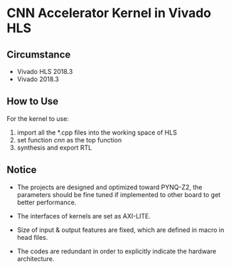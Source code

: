 # CNN Accelerator Kernel in Vivado HLS

## Circumstance

* Vivado HLS 2018.3
* Vivado 2018.3

## How to Use

For the kernel to use:

1. import all the \*.cpp files into the working space of HLS 
2. set function *cnn* as the top function
3. synthesis and export RTL

## Notice

* The projects are designed and optimized toward PYNQ-Z2, the parameters should be fine tuned if implemented to other board to get better performance.
* The interfaces of kernels are set as AXI-LITE.
* Size of input & output features are fixed, which are defined in macro in head files.

* The codes are redundant in order to explicitly indicate the hardware architecture.
